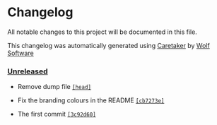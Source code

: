 # Changelog

All notable changes to this project will be documented in this file.


This changelog was automatically generated using [Caretaker](https://github.com/WolfSoftware/branding) by [Wolf Software](https://github.com/WolfSoftware)

### [Unreleased](https://github.com/WolfSoftware/branding/compare/v1.0.0...HEAD)

- Remove dump file [`[head]`](https://github.com/WolfSoftware/branding/commit/)

- Fix the branding colours in the README [`[cb7273e]`](https://github.com/WolfSoftware/branding/commit/cb7273ef84d241cd350567e83bbe02c9583d312e)

- The first commit [`[3c92d60]`](https://github.com/WolfSoftware/branding/commit/3c92d607ccd52e66c72aa043ea74f18359bf8695)

